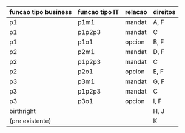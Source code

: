 funcao tipo business   | funcao tipo IT | relacao | direitos 
---------------------- | -------------- | ------- | -------- 
p1                     | p1m1           | mandat  | A, F     
p1                     | p1p2p3         | mandat  | C        
p1                     | p1o1           | opcion  | B, F        
p2                     | p2m1           | mandat  | D, F     
p2                     | p1p2p3         | mandat  | C        
p2                     | p2o1           | opcion  | E, F        
p3                     | p3m1           | mandat  | G, F     
p3                     | p1p2p3         | mandat  | C        
p3                     | p3o1           | opcion  | I, F        
birthright             |                |         | H, J
(pre existente)        |                |         | K
